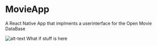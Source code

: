 # MovieApp
A React Native App that implments a userinterface for the Open Movie DataBase

![alt-text](https://github.com/mgrimsl/MovieApp/blob/master/assets/DemoGif.gif) What if stuff is here
